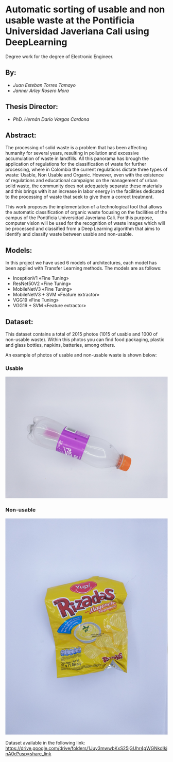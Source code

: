# Automatic sorting of usable and non usable waste at the Pontificia Universidad Javeriana Cali using DeepLearning 
Degree work for the degree of Electronic Engineer.

## By: 
  - *Juan Esteban Torres Tamayo*
  - *Janner Arley Rosero Mora*
 
## Thesis Director:
  - *PhD. Hernán Dario Vargas Cardona*

## Abstract:
The processing of solid waste is a problem that has been affecting humanity for several years, resulting in pollution and excessive accumulation of waste in landfills. All this panorama has brough the application of regulations for the classification of waste for further processing, where in Colombia the current regulations dictate three types of waste: Usable, Non Usable and Organic. However, even with the existence of regulations and educational campaigns on the management of urban solid waste, the community does not adequately separate these materials and this brings with it an increase in labor energy in the facilities dedicated to the processing of waste that seek to give them a correct treatment.

This work proposes the implementation of a technological tool that allows the automatic classification of organic waste focusing on the facilities of the campus of the Pontificia Universidad Javeriana Cali. For this purpose, computer vision will be used for the recognition of waste images which will be processed and classified from a Deep Learning algorithm that aims to identify and classify waste between usable and non-usable.

## Models:
In this project we have used 6 models of architectures, each model has been applied with Transfer Learning methods. The models are as follows:

- InceptionV1 «Fine Tuning»
- ResNet50V2 «Fine Tuning»
- MobileNetV3 «Fine Tuning»
- MobileNetV3 + SVM «Feature extractor»
- VGG19 «Fine Tuning»
- VGG19 + SVM «Feature extractor»

## Dataset:
This dataset contains a total of 2015 photos (1015 of usable and 1000 of non-usable waste). Within this photos you can find food packaging, plastic and glass bottles, napkins, batteries, among others.

An example of photos of usable and non-usable waste is shown below:

### Usable
![Usable waste picture](./readme_images/51.jpg)

### Non-usable
![Non-usable waste picture](./readme_images/147.jpg)

Dataset available in the following link: https://drive.google.com/drive/folders/1Juy3mwwbKxS25jGUhr4gWGNkdIkjnA0d?usp=share_link
